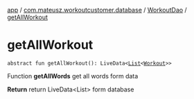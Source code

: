 [app](../../index.md) / [com.mateusz.workoutcustomer.database](../index.md) / [WorkoutDao](index.md) / [getAllWorkout](./get-all-workout.md)

# getAllWorkout

`abstract fun getAllWorkout(): LiveData<`[`List`](https://kotlinlang.org/api/latest/jvm/stdlib/kotlin.collections/-list/index.html)`<`[`Workout`](../-workout/index.md)`>>`

Function **getAllWords** get all words form data

**Return**
return LiveData&lt;List&gt; form database

